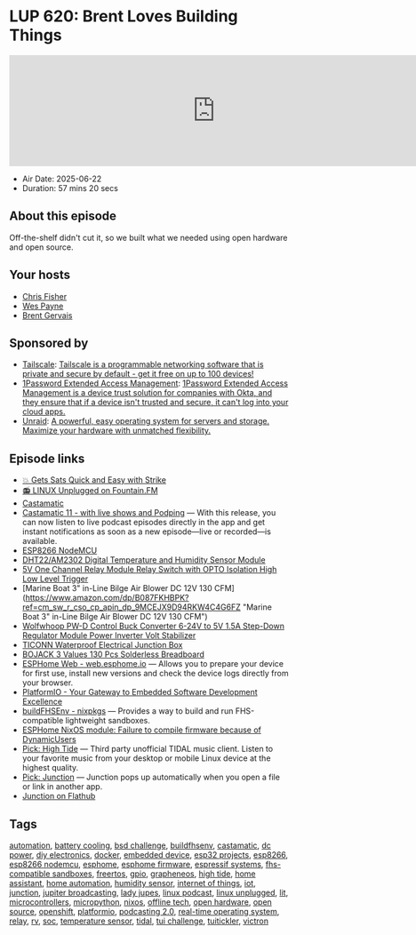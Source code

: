 # LUP 620: Brent Loves Building Things

<iframe src="https://player.fireside.fm/v2/RUkczH-V+kktpeF1O?theme=dark" width="740" height="200" frameborder="0" scrolling="no"></iframe>

* Air Date: 2025-06-22
* Duration: 57 mins 20 secs

## About this episode

Off-the-shelf didn't cut it, so we built what we needed using open hardware and open source.

## Your hosts
* [Chris Fisher](https://linuxunplugged.com/hosts/chrislas)
* [Wes Payne](https://linuxunplugged.com/hosts/wes)
* [Brent Gervais](https://linuxunplugged.com/hosts/brent)

## Sponsored by

  * [Tailscale](https://tailscale.com/linuxunplugged): [Tailscale is a programmable networking software that is private and secure by default - get it free on up to 100 devices!](https://tailscale.com/linuxunplugged)
  * [1Password Extended Access Management](https://1password.com/unplugged): [1Password Extended Access Management is a device trust solution for companies with Okta, and they ensure that if a device isn't trusted and secure, it can't log into your cloud apps.](https://1password.com/unplugged)
  * [Unraid](https://unraid.net/unplugged): [A powerful, easy operating system for servers and storage. Maximize your hardware with unmatched flexibility.](https://unraid.net/unplugged)



## Episode links

  * [💥 Gets Sats Quick and Easy with Strike](https://strike.me/ "💥 Gets Sats Quick and Easy with Strike")
  * [📻 LINUX Unplugged on Fountain.FM](https://www.fountain.fm/show/dWiuBeqpDSM86AwXRXov "📻 LINUX Unplugged  on Fountain.FM")
  * [Castamatic](https://castamatic.com/ "Castamatic")
  * [Castamatic 11 - with live shows and Podping](https://castamatic.com/jekyll/2025/06/20/castamatic-11/ "Castamatic 11 - with live shows and Podping") — With this release, you can now listen to live podcast episodes directly in the app and get instant notifications as soon as a new episode—live or recorded—is available.
  * [ESP8266 NodeMCU](https://www.amazon.com/dp/B081CSJV2V "ESP8266 NodeMCU")
  * [DHT22/AM2302 Digital Temperature and Humidity Sensor Module](https://www.amazon.com/WWZMDiB-Digital-Temperature-Humidity-Measure-40-80%E2%84%83%EF%BC%88%C2%B10-5%E2%84%83%EF%BC%89/dp/B0BTVW39R2 "DHT22/AM2302 Digital Temperature and Humidity Sensor Module")
  * [5V One Channel Relay Module Relay Switch with OPTO Isolation High Low Level Trigger](https://www.amazon.com/dp/B00LW15A4W "5V One Channel Relay Module Relay Switch with OPTO Isolation High Low Level Trigger")
  * [Marine Boat 3" in-Line Bilge Air Blower DC 12V 130 CFM](https://www.amazon.com/dp/B087FKHBPK?ref=cm_sw_r_cso_cp_apin_dp_9MCEJX9D94RKW4C4G6FZ "Marine Boat 3" in-Line Bilge Air Blower DC 12V 130 CFM")
  * [Wolfwhoop PW-D Control Buck Converter 6-24V to 5V 1.5A Step-Down Regulator Module Power Inverter Volt Stabilizer](https://www.amazon.com/dp/B076P4C42B "Wolfwhoop PW-D Control Buck Converter 6-24V to 5V 1.5A Step-Down Regulator Module Power Inverter Volt Stabilizer")
  * [TICONN Waterproof Electrical Junction Box](https://www.amazon.com/dp/B0B87XSMVP "TICONN Waterproof Electrical Junction Box")
  * [BOJACK 3 Values 130 Pcs Solderless Breadboard](https://www.amazon.com/BOJACK-Values-Solderless-Breadboard-Flexible/dp/B08Y59P6D1 "BOJACK 3 Values 130 Pcs Solderless Breadboard")
  * [ESPHome Web - web.esphome.io](https://web.esphome.io/ "ESPHome Web - web.esphome.io") — Allows you to prepare your device for first use, install new versions and check the device logs directly from your browser.
  * [PlatformIO - Your Gateway to Embedded Software Development Excellence](https://platformio.org/ "PlatformIO - Your Gateway to Embedded Software Development Excellence")
  * [buildFHSEnv - nixpkgs](https://ryantm.github.io/nixpkgs/builders/special/fhs-environments/ "buildFHSEnv - nixpkgs") — Provides a way to build and run FHS-compatible lightweight sandboxes.
  * [ESPHome NixOS module: Failure to compile firmware because of DynamicUsers](https://github.com/NixOS/nixpkgs/issues/339557 "ESPHome NixOS module: Failure to compile firmware because of DynamicUsers")
  * [Pick: High Tide](https://github.com/Nokse22/high-tide "Pick: High Tide") — Third party unofficial TIDAL music client. Listen to your favorite music from your desktop or mobile Linux device at the highest quality.
  * [Pick: Junction](https://apps.gnome.org/Junction/ "Pick: Junction") — Junction pops up automatically when you open a file or link in another app.
  * [Junction on Flathub](https://flathub.org/apps/re.sonny.Junction "Junction on Flathub")



## Tags

[automation](https://linuxunplugged.com/tags/automation), [battery cooling](https://linuxunplugged.com/tags/battery%20cooling), [bsd challenge](https://linuxunplugged.com/tags/bsd%20challenge), [buildfhsenv](https://linuxunplugged.com/tags/buildfhsenv), [castamatic](https://linuxunplugged.com/tags/castamatic), [dc power](https://linuxunplugged.com/tags/dc%20power), [diy electronics](https://linuxunplugged.com/tags/diy%20electronics), [docker](https://linuxunplugged.com/tags/docker), [embedded device](https://linuxunplugged.com/tags/embedded%20device), [esp32 projects](https://linuxunplugged.com/tags/esp32%20projects), [esp8266](https://linuxunplugged.com/tags/esp8266), [esp8266 nodemcu](https://linuxunplugged.com/tags/esp8266%20nodemcu), [esphome](https://linuxunplugged.com/tags/esphome), [esphome firmware](https://linuxunplugged.com/tags/esphome%20firmware), [espressif systems](https://linuxunplugged.com/tags/espressif%20systems), [fhs-compatible sandboxes](https://linuxunplugged.com/tags/fhs-compatible%20sandboxes), [freertos](https://linuxunplugged.com/tags/freertos), [gpio](https://linuxunplugged.com/tags/gpio), [grapheneos](https://linuxunplugged.com/tags/grapheneos), [high tide](https://linuxunplugged.com/tags/high%20tide), [home assistant](https://linuxunplugged.com/tags/home%20assistant), [home automation](https://linuxunplugged.com/tags/home%20automation), [humidity sensor](https://linuxunplugged.com/tags/humidity%20sensor), [internet of things](https://linuxunplugged.com/tags/internet%20of%20things), [iot](https://linuxunplugged.com/tags/iot), [junction](https://linuxunplugged.com/tags/junction), [jupiter broadcasting](https://linuxunplugged.com/tags/jupiter%20broadcasting), [lady jupes](https://linuxunplugged.com/tags/lady%20jupes), [linux podcast](https://linuxunplugged.com/tags/linux%20podcast), [linux unplugged](https://linuxunplugged.com/tags/linux%20unplugged), [lit](https://linuxunplugged.com/tags/lit), [microcontrollers](https://linuxunplugged.com/tags/microcontrollers), [micropython](https://linuxunplugged.com/tags/micropython), [nixos](https://linuxunplugged.com/tags/nixos), [offline tech](https://linuxunplugged.com/tags/offline%20tech), [open hardware](https://linuxunplugged.com/tags/open%20hardware), [open source](https://linuxunplugged.com/tags/open%20source), [openshift](https://linuxunplugged.com/tags/openshift), [platformio](https://linuxunplugged.com/tags/platformio), [podcasting 2.0](https://linuxunplugged.com/tags/podcasting%202.0), [real-time operating system](https://linuxunplugged.com/tags/real-time%20operating%20system), [relay](https://linuxunplugged.com/tags/relay), [rv](https://linuxunplugged.com/tags/rv), [soc](https://linuxunplugged.com/tags/soc), [temperature sensor](https://linuxunplugged.com/tags/temperature%20sensor), [tidal](https://linuxunplugged.com/tags/tidal), [tui challenge](https://linuxunplugged.com/tags/tui%20challenge), [tuitickler](https://linuxunplugged.com/tags/tuitickler), [victron](https://linuxunplugged.com/tags/victron)
